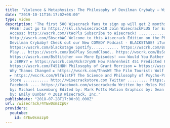 ```yaml
---
title: 'Violence & Metaphysics: The Philosophy of Devilman Crybaby – Wisecrack Edition'
date: "2019-10-11T16:17:02+08:00"
type: video
description: 'The first 500 Wisecrack fans to sign up will get 2 months of Skillshare
  FREE! Just go to https://skl.sh/wisecrack10 Join WisecrackPLUS for Exclusive Pilot
  Access: http://wscrk.com/YtWcPls Subscribe to Wisecrack! .......................
  http://wscrk.com/SbscrbWC Welcome to this Wisecrack Edition on the Philosophy of
  Devilman Crybaby! Check out our New COMEDY Podcast - BLACKSTAGE! iTunes............
  https://wscrk.com/blackstage Spotify............ https://wscrk.com/BsSpotify Google
  Play... https://wscrk.com/BsGPlay SoundCloud.. https://wscrk.com/BsSdCld Stitcher..........
  https://wscrk.com/BsStitcher === More Episodes! === Would You Rather be a RICK or
  a JERRY? ► https://wscrk.com/RckrJryWE How Fahrenheit 451 Predicted Fake News ►
  https://wscrk.com/F451HDH Philosophy of Grant Morrison ► https://wscrk.com/GMrsnWE
  Why Thanos Changed ► https://wscrk.com/ThnsWE The Film Tourist: Wolf of Wall Street
  ► https://wscrk.com/WlfWlstFT The Science and Philosophy of Psycho-Pass ► https://wscrk.com/SciPsyPWE
  Store ........... http://wisecrackstore.com Twitter ......... https://twitter.com/wisecrack
  Facebook .... https://facebook.com/wisecrackedu Written by: Myles McDonough Directed
  by: Michael Luxemburg Edited by: Mark Potts Motion Graphics by: Dean Bottino Produced
  by: Emily Dunbar © 2018 Wisecrack, Inc.'
publishdate: "2018-07-28T17:00:01.000Z"
url: /wisecrack/4YEw0smzzp0/
providers:
  youtube:
    id: 4YEw0smzzp0
---
```

